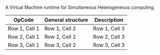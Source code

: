A Virtual Machine runtime for Simultaneous Heterogeneous computing.

| OpCode | General structure | Description |
| --- | --- | --- |
| Row 1, Cell 1 | Row 1, Cell 2 | Row 1, Cell 3 |
| Row 2, Cell 1 | Row 2, Cell 2 | Row 2, Cell 3 |
| Row 3, Cell 1 | Row 3, Cell 2 | Row 3, Cell 3 |
